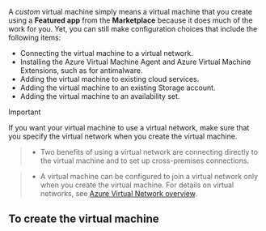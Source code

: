 

A *custom* virtual machine simply means a virtual machine that you create using a **Featured app** from the **Marketplace** because it does much of the work for you. Yet, you can still make configuration choices that include the following items:

* Connecting the virtual machine to a virtual network.
* Installing the Azure Virtual Machine Agent and Azure Virtual Machine Extensions, such as for antimalware.
* Adding the virtual machine to existing cloud services.
* Adding the virtual machine to an existing Storage account.
* Adding the virtual machine to an availability set.

<!--
> [!IMPORTANT]
> If you want your virtual machine to use a virtual network so you can connect to it directly by host name or set up cross-premises connections, make sure that you specify the virtual network when you create the virtual machine. A virtual machine can be configured to join a virtual network only when you create the virtual machine. For details on virtual networks, see [Azure Virtual Network overview](../articles/virtual-network/virtual-networks-overview.md).
>
>
 -->

> [!IMPORTANT]
> If you want your virtual machine to use a virtual network, make sure that you specify the virtual network when you create the virtual machine.

> * Two benefits of using a virtual network are connecting directly to the virtual machine and to set up cross-premises connections.

> * A virtual machine can be configured to join a virtual network only when you create the virtual machine. For details on virtual networks, see [Azure Virtual Network overview](../articles/virtual-network/virtual-networks-overview.md).
>
>

## To create the virtual machine
